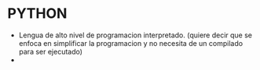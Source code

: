 # PYTHON

- Lengua de alto nivel de programacion interpretado. (quiere decir que se enfoca en simplificar la programacion y no necesita de un compilado para ser ejecutado)
- 
